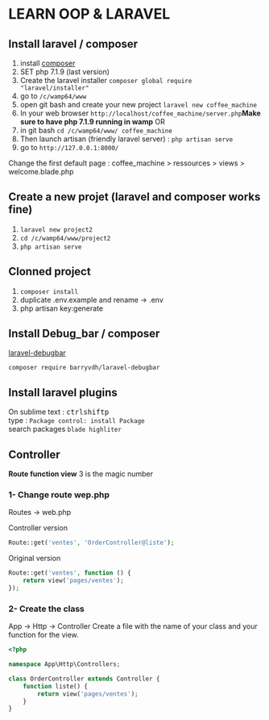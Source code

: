 # LEARN OOP & LARAVEL

## Install laravel / composer

1. install [composer](https://getcomposer.org/)
2. SET php 7.1.9 (last version)
3. Create the laravel installer `composer global require "laravel/installer"`
4. go to `/c/wamp64/www`
5. open git bash and create your new project `laravel new coffee_machine`
6. In your web browser `http://localhost/coffee_machine/server.php`**Make sure to have php 7.1.9 running in wamp** OR
6. in git bash `cd /c/wamp64/www/ coffee_machine`
7. Then launch artisan (friendly laravel server) : `php artisan serve`
8. go to `http://127.0.0.1:8000/`

Change the first default page : coffee_machine > ressources > views > welcome.blade.php

## Create a new projet (laravel and composer works fine)
1. `laravel new project2`
2. `cd /c/wamp64/www/project2`
3. `php artisan serve`

## Clonned project
1. `composer install`
2. duplicate .env.example and rename -> .env
3. php artisan key:generate

## Install Debug_bar / composer

[laravel-debugbar](https://github.com/barryvdh/laravel-debugbar)     
```
composer require barryvdh/laravel-debugbar
```

## Install laravel plugins

On sublime text :
<kbd>ctrl</kbd><kbd>shift</kbd><kbd>p</kbd>      
type : `Package control: install Package`     
search packages `blade highliter`  


## Controller

**Route function view** 3 is the magic number

### 1- Change route wep.php
Routes -> web.php

Controller version
```php
Route::get('ventes', 'OrderController@liste');
```

Original version 
```php
Route::get('ventes', function () {
    return view('pages/ventes');
});
```

### 2- Create the class

App -> Http -> Controller
Create a file with the name of your class and your function for the view.     
```php
<?php

namespace App\Http\Controllers;

class OrderController extends Controller {
	function liste() {
		return view('pages/ventes');
	}
}
```



## 
